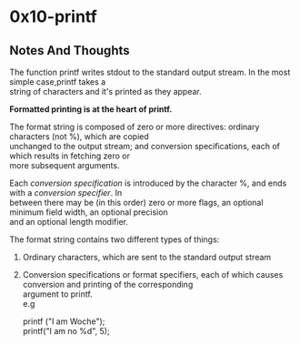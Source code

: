 # 0x10-printf
## Notes And Thoughts
The function printf writes stdout to the standard output stream. In the most simple case,printf takes a   
string of characters and it's printed as they appear.

**Formatted printing is at the heart of printf.**  

The format string is composed of zero or more directives: ordinary characters (not %), which are copied  
unchanged to the output stream; and conversion specifications, each of which results in fetching zero or  
more subsequent arguments.  

Each *conversion specification* is introduced by the character %, and ends with a *conversion specifier*.  In  
between there may be (in this order) zero or more flags, an optional minimum field width, an optional precision  
and an optional length modifier.   

The format string contains two different types of things:  
1. Ordinary characters, which are sent to the standard output stream 
2. Conversion specifications or format specifiers, each of which causes conversion and printing of the corresponding  
argument to printf.   
e.g 

	printf ("I am Woche");  
	printf("I am no %d", 5);  


